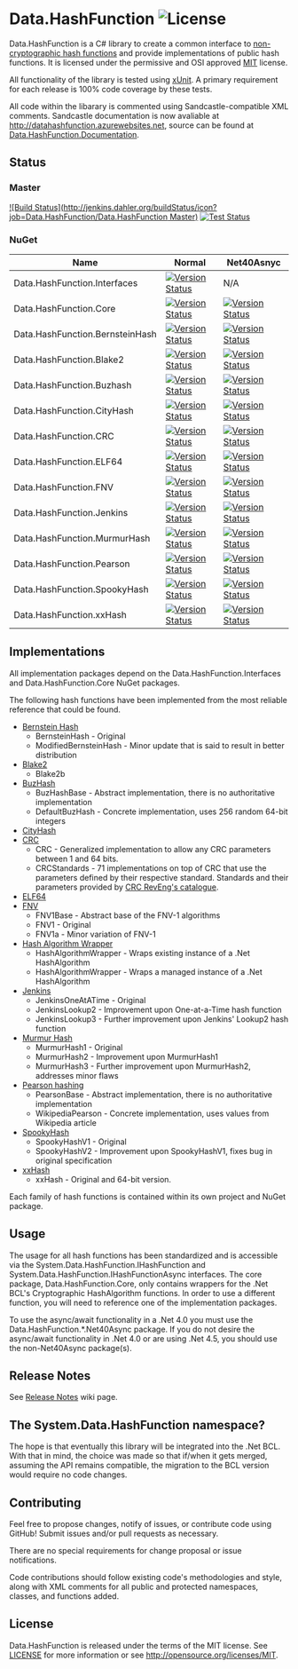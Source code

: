 Data.HashFunction ![License](https://img.shields.io/github/license/brandondahler/Data.HashFunction.svg)
=================

Data.HashFunction is a C# library to create a common interface to [non-cryptographic hash functions](http://en.wikipedia.org/wiki/List_of_hash_functions#Non-cryptographic_hash_functions) and provide implementations of public hash functions.  It is licensed under the permissive and OSI approved [MIT](http://opensource.org/licenses/MIT) license.


All functionality of the library is tested using [xUnit](https://github.com/xunit/xunit).  A primary requirement for each release is 100% code coverage by these tests.

All code within the libarary is commented using Sandcastle-compatible XML comments.  Sandcastle documentation is now avaliable at http://datahashfunction.azurewebsites.net, source can be found at [Data.HashFunction.Documentation](https://github.com/brandondahler/Data.HashFunction.Documentation).

Status
------


### Master

[![Build Status](http://jenkins.dahler.org/buildStatus/icon?job=Data.HashFunction/Data.HashFunction Master)](http://jenkins.dahler.org/job/Data.HashFunction/job/Data.HashFunction%20Master/lastCompletedBuild)
[![Test Status](https://img.shields.io/jenkins/t/http/jenkins.dahler.org/job/Data.HashFunction/Data.HashFunction%20Master.svg)](http://jenkins.dahler.org/job/Data.HashFunction/job/Data.HashFunction%20Master/lastCompletedBuild/testReport/)


### NuGet

| Name                            | Normal                                                                                                                                                                 | Net40Asnyc                                                                                                                                                                                  |
|---------------------------------|------------------------------------------------------------------------------------------------------------------------------------------------------------------------| ------------------------------------------------------------------------------------------------------------------------------------------------------------------------------------------- |
| Data.HashFunction.Interfaces    | [![Version Status](https://img.shields.io/nuget/v/System.Data.HashFunction.Interfaces.svg)](https://www.nuget.org/packages/System.Data.HashFunction.Interfaces/)       | N/A                                                                                                                                                                                         | 
| Data.HashFunction.Core          | [![Version Status](https://img.shields.io/nuget/v/System.Data.HashFunction.Core.svg)](https://www.nuget.org/packages/System.Data.HashFunction.Core/)                   |[![Version Status](https://img.shields.io/nuget/v/System.Data.HashFunction.Core.Net40Asnyc.svg)](https://www.nuget.org/packages/System.Data.HashFunction.Core.Net40Asnyc/)                   |
| Data.HashFunction.BernsteinHash | [![Version Status](https://img.shields.io/nuget/v/System.Data.HashFunction.BernsteinHash.svg)](https://www.nuget.org/packages/System.Data.HashFunction.BernsteinHash/) |[![Version Status](https://img.shields.io/nuget/v/System.Data.HashFunction.BernsteinHash.Net40Asnyc.svg)](https://www.nuget.org/packages/System.Data.HashFunction.BernsteinHash.Net40Asnyc/) |
| Data.HashFunction.Blake2        | [![Version Status](https://img.shields.io/nuget/v/System.Data.HashFunction.Blake2.svg)](https://www.nuget.org/packages/System.Data.HashFunction.Blake2/)               |[![Version Status](https://img.shields.io/nuget/v/System.Data.HashFunction.Blake2.Net40Asnyc.svg)](https://www.nuget.org/packages/System.Data.HashFunction.Blake2.Net40Asnyc/)               |
| Data.HashFunction.Buzhash       | [![Version Status](https://img.shields.io/nuget/v/System.Data.HashFunction.Buzhash.svg)](https://www.nuget.org/packages/System.Data.HashFunction.Buzhash/)             |[![Version Status](https://img.shields.io/nuget/v/System.Data.HashFunction.Buzhash.Net40Asnyc.svg)](https://www.nuget.org/packages/System.Data.HashFunction.Buzhash.Net40Asnyc/)             |
| Data.HashFunction.CityHash      | [![Version Status](https://img.shields.io/nuget/v/System.Data.HashFunction.CityHash.svg)](https://www.nuget.org/packages/System.Data.HashFunction.CityHash/)           |[![Version Status](https://img.shields.io/nuget/v/System.Data.HashFunction.CityHash.Net40Asnyc.svg)](https://www.nuget.org/packages/System.Data.HashFunction.CityHash.Net40Asnyc/)           |
| Data.HashFunction.CRC           | [![Version Status](https://img.shields.io/nuget/v/System.Data.HashFunction.CRC.svg)](https://www.nuget.org/packages/System.Data.HashFunction.CRC/)                     |[![Version Status](https://img.shields.io/nuget/v/System.Data.HashFunction.CRC.Net40Asnyc.svg)](https://www.nuget.org/packages/System.Data.HashFunction.CRC.Net40Asnyc/)                     |
| Data.HashFunction.ELF64         | [![Version Status](https://img.shields.io/nuget/v/System.Data.HashFunction.ELF64.svg)](https://www.nuget.org/packages/System.Data.HashFunction.ELF64/)                 |[![Version Status](https://img.shields.io/nuget/v/System.Data.HashFunction.ELF64.Net40Asnyc.svg)](https://www.nuget.org/packages/System.Data.HashFunction.ELF64.Net40Asnyc/)                 |
| Data.HashFunction.FNV           | [![Version Status](https://img.shields.io/nuget/v/System.Data.HashFunction.FNV.svg)](https://www.nuget.org/packages/System.Data.HashFunction.FNV/)                     |[![Version Status](https://img.shields.io/nuget/v/System.Data.HashFunction.FNV.Net40Asnyc.svg)](https://www.nuget.org/packages/System.Data.HashFunction.FNV.Net40Asnyc/)                     |
| Data.HashFunction.Jenkins       | [![Version Status](https://img.shields.io/nuget/v/System.Data.HashFunction.Jenkins.svg)](https://www.nuget.org/packages/System.Data.HashFunction.Jenkins/)             |[![Version Status](https://img.shields.io/nuget/v/System.Data.HashFunction.Jenkins.Net40Asnyc.svg)](https://www.nuget.org/packages/System.Data.HashFunction.Jenkins.Net40Asnyc/)             |
| Data.HashFunction.MurmurHash    | [![Version Status](https://img.shields.io/nuget/v/System.Data.HashFunction.MurmurHash.svg)](https://www.nuget.org/packages/System.Data.HashFunction.MurmurHash/)       |[![Version Status](https://img.shields.io/nuget/v/System.Data.HashFunction.MurmurHash.Net40Asnyc.svg)](https://www.nuget.org/packages/System.Data.HashFunction.MurmurHash.Net40Asnyc/)       |
| Data.HashFunction.Pearson       | [![Version Status](https://img.shields.io/nuget/v/System.Data.HashFunction.Pearson.svg)](https://www.nuget.org/packages/System.Data.HashFunction.Pearson/)             |[![Version Status](https://img.shields.io/nuget/v/System.Data.HashFunction.Pearson.Net40Asnyc.svg)](https://www.nuget.org/packages/System.Data.HashFunction.Pearson.Net40Asnyc/)             |
| Data.HashFunction.SpookyHash    | [![Version Status](https://img.shields.io/nuget/v/System.Data.HashFunction.SpookyHash.svg)](https://www.nuget.org/packages/System.Data.HashFunction.SpookyHash/)       |[![Version Status](https://img.shields.io/nuget/v/System.Data.HashFunction.SpookyHash.Net40Asnyc.svg)](https://www.nuget.org/packages/System.Data.HashFunction.SpookyHash.Net40Asnyc/)       |
| Data.HashFunction.xxHash        | [![Version Status](https://img.shields.io/nuget/v/System.Data.HashFunction.xxHash.svg)](https://www.nuget.org/packages/System.Data.HashFunction.xxHash/)               |[![Version Status](https://img.shields.io/nuget/v/System.Data.HashFunction.xxHash.Net40Asnyc.svg)](https://www.nuget.org/packages/System.Data.HashFunction.xxHash.Net40Asnyc/)               |

Implementations
---------------

All implementation packages depend on the Data.HashFunction.Interfaces and Data.HashFunction.Core NuGet packages.

The following hash functions have been implemented from the most reliable reference that could be found.

* [Bernstein Hash](http://www.eternallyconfuzzled.com/tuts/algorithms/jsw_tut_hashing.aspx#djb)
  * BernsteinHash - Original
  * ModifiedBernsteinHash - Minor update that is said to result in better distribution
* [Blake2](https://blake2.net/)
  * Blake2b 
* [BuzHash](http://www.serve.net/buz/hash.adt/java.002.html)
  * BuzHashBase - Abstract implementation, there is no authoritative implementation
  * DefaultBuzHash - Concrete implementation, uses 256 random 64-bit integers
* [CityHash](https://code.google.com/p/cityhash/)
* [CRC](http://en.wikipedia.org/wiki/Cyclic_redundancy_check)
  * CRC - Generalized implementation to allow any CRC parameters between 1 and 64 bits.
  * CRCStandards - 71 implementations on top of CRC that use the parameters defined by their respective standard.  Standards and their parameters provided by [CRC RevEng's catalogue](http://reveng.sourceforge.net/crc-catalogue/).
* [ELF64](http://downloads.openwatcom.org/ftp/devel/docs/elf-64-gen.pdf)
* [FNV](http://www.isthe.com/chongo/tech/comp/fnv/index.html)
  * FNV1Base - Abstract base of the FNV-1 algorithms
  * FNV1 - Original
  * FNV1a - Minor variation of FNV-1
* [Hash Algorithm Wrapper](http://msdn.microsoft.com/en-us/library/system.security.cryptography.hashalgorithm%28v=vs.110%29.aspx)
  * HashAlgorithmWrapper - Wraps existing instance of a .Net HashAlgorithm
  * HashAlgorithmWrapper<HashAlgorithmT> - Wraps a managed instance of a .Net HashAlgorithm
* [Jenkins](http://en.wikipedia.org/wiki/Jenkins_hash_function)
  * JenkinsOneAtATime - Original
  * JenkinsLookup2 - Improvement upon One-at-a-Time hash function
  * JenkinsLookup3 - Further improvement upon Jenkins' Lookup2 hash function
* [Murmur Hash](https://code.google.com/p/smhasher/wiki/MurmurHash)
  * MurmurHash1 - Original
  * MurmurHash2 - Improvement upon MurmurHash1
  * MurmurHash3 - Further improvement upon MurmurHash2, addresses minor flaws
* [Pearson hashing](http://en.wikipedia.org/wiki/Pearson_hashing)
  * PearsonBase - Abstract implementation, there is no authoritative implementation
  * WikipediaPearson - Concrete implementation, uses values from Wikipedia article
* [SpookyHash](http://burtleburtle.net/bob/hash/spooky.html)
  * SpookyHashV1 - Original
  * SpookyHashV2 - Improvement upon SpookyHashV1, fixes bug in original specification
* [xxHash](https://code.google.com/p/xxhash/)
  * xxHash - Original and 64-bit version.


Each family of hash functions is contained within its own project and NuGet package.


Usage
-----

The usage for all hash functions has been standardized and is accessible via the System.Data.HashFunction.IHashFunction and System.Data.HashFunction.IHashFunctionAsync interfaces.  The core package, Data.HashFunction.Core, only contains wrappers for the .Net BCL's Cryptographic HashAlgorithm functions.  In order to use a different function, you will need to reference one of the implementation packages.

To use the async/await functionality in a .Net 4.0 you must use the Data.HashFunction.*.Net40Async package.  If you do not desire the async/await functionality in .Net 4.0 or are using .Net 4.5, you should use the non-Net40Async package(s).

Release Notes
-------------
See [Release Notes](https://github.com/brandondahler/Data.HashFunction/wiki/Release-Notes) wiki page.


The System.Data.HashFunction namespace?
-------------------------------------------

The hope is that eventually this library will be integrated into the .Net BCL.  With that in mind, the choice was made so that if/when it gets merged, assuming the API remains compatible, the migration to the BCL version would require no code changes.


Contributing
------------

Feel free to propose changes, notify of issues, or contribute code using GitHub!  Submit issues and/or pull requests as necessary. 

There are no special requirements for change proposal or issue notifications.  


Code contributions should follow existing code's methodologies and style, along with XML comments for all public and protected namespaces, classes, and functions added.


License
-------

Data.HashFunction is released under the terms of the MIT license. See [LICENSE](https://github.com/brandondahler/Data.HashFunction/blob/master/LICENSE) for more information or see http://opensource.org/licenses/MIT.
